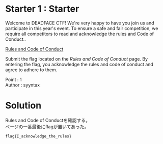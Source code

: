 # Starter 1 : Starter

Welcome to DEADFACE CTF! We're very happy to have you join us and participate in this year's event. To ensure a safe and fair competition, we require all competitors to read and acknowledge the rules and Code of Conduct..

[Rules and Code of Conduct](https://ctf.deadface.io/code-of-conduct)

Submit the flag located on the *Rules and Code of Conduct* page. By entering the flag, you acknowledge the rules and code of conduct and agree to adhere to them. 

Point : 1  
Author : syyntax

# Solution

Rules and Code of Conductを確認する。  
ページの一番最後にflagが置いてあった。

`flag{I_acknowledge_the_rules}`
